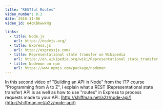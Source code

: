 ```yaml
---
title: "RESTful Routes"
video_number: 8.3
date: 2016-11-06
video_id: e4qKBkwwkNg

links:
  - title: Node.js
    url: https://nodejs.org/
  - title: Express.js
    url: http://expressjs.com/
  - title: Representational state transfer on Wikipedia
    url: https://en.wikipedia.org/wiki/Representational_state_transfer
  - title: Nodemon on npm
    url: https://www.npmjs.com/package/nodemon
---
```


In this second video of "Building an API in Node" from the ITP course "Programming from A to Z",  I explain what a REST (Representational state transfer) API is as well as how to use "routes" in Express to process requests made to your API. [http://shiffman.net/a2z/node-api/](http://shiffman.net/a2z/node-api/)
